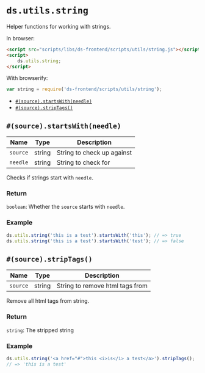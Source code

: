 # `ds.utils.string`

Helper functions for working with strings.

In browser:

```html
<script src="scripts/libs/ds-frontend/scripts/utils/string.js"></script>
<script>
    ds.utils.string;
</script>
```

With browserify:

```js
var string = require('ds-frontend/scripts/utils/string');
```

- [`#(source).startsWith(needle)`](#sourcestartswithneedle)
- [`#(source).stripTags()`](#sourcestartswith)

## `#(source).startsWith(needle)`

| Name | Type | Description |
| --- | --- | --- |
| `source` | string | String to check up against |
| `needle` | string | String to check for |

Checks if strings start with `needle`.

### Return

`boolean`: Whether the `source` starts with `needle`.

### Example

```js
ds.utils.string('this is a test').startsWith('this'); // => true
ds.utils.string('this is a test').startsWith('test'); // => false
```

## `#(source).stripTags()`

| Name | Type | Description |
| --- | --- | --- |
| `source` | string | String to remove html tags from |

Remove all html tags from string.

### Return

`string`: The stripped string

### Example

```js
ds.utils.string('<a href="#">this <i>is</i> a test</a>').stripTags();
// => 'this is a test'
```
